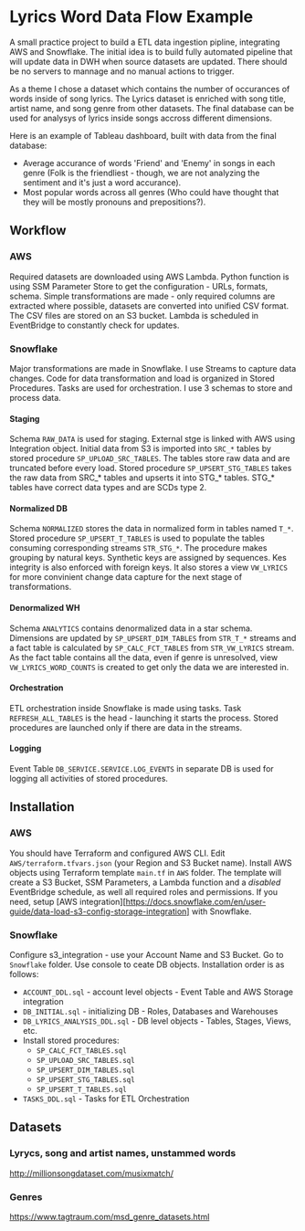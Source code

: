 # Lyrics Word Data Flow Example
A small practice project to build a ETL data ingestion pipline, integrating AWS and Snowflake.
The initial idea is to build fully automated pipeline that will update data in DWH when source datasets are updated. There should be no servers to mannage and no manual actions to trigger.

As a theme I chose a dataset which contains the number of occurances of words inside of song lyrics. The Lyrics dataset is enriched with song title, artist name, and song genre from other datasets. The final database can be used for analysys of lyrics inside songs accross different dimensions.

Here is an example of Tableau dashboard, built with data from the final database:
- Average accurance of words 'Friend' and 'Enemy' in songs in each genre (Folk is the friendliest - though, we are not analyzing the sentiment and it's just a word accurance).
- Most popular words across all genres (Who could have thought that they will be mostly pronouns and prepositions?).

## Workflow

### AWS 
Required datasets are downloaded using AWS Lambda. Python function is using SSM Parameter Store to get the configuration - URLs, formats, schema. Simple transformations are made - only required columns are extracted where possible, datasets are converted into unified CSV format. The CSV files are stored on an S3 bucket. Lambda is scheduled in EventBridge to constantly check for updates.

### Snowflake
Major transformations are made in Snowflake. I use Streams to capture data changes. Code for data transformation and load is organized in Stored Procedures. Tasks are used for orchestration.
I use 3 schemas to store and process data.

#### Staging
Schema `RAW_DATA` is used for staging. External stge is linked with AWS using Integration object. Initial data from S3 is imported into `SRC_*` tables by stored procedure `SP_UPLOAD_SRC_TABLES`. The tables store raw data and are truncated before every load. 
Stored procedure `SP_UPSERT_STG_TABLES` takes the raw data from SRC_* tables and upserts it into STG_* tables. STG_* tables have correct data types and are SCDs type 2.

#### Normalized DB
Schema `NORMALIZED` stores the data in normalized form in tables named `T_*`. Stored procedure `SP_UPSERT_T_TABLES` is used to populate the tables consuming corresponding streams `STR_STG_*`. The procedure makes grouping by natural keys. Synthetic keys are assigned by sequences. Kes integrity is also enforced with foreign keys. It also stores a view `VW_LYRICS` for more convinient change data capture for the next stage of transformations.

#### Denormalized WH
Schema `ANALYTICS` contains denormalized data in a star schema. Dimensions are updated by `SP_UPSERT_DIM_TABLES` from `STR_T_*` streams and a fact table is calculated by `SP_CALC_FCT_TABLES` from `STR_VW_LYRICS` stream. As the fact table contains all the data, even if genre is unresolved, view `VW_LYRICS_WORD_COUNTS` is created to get only the data we are interested in.

#### Orchestration
ETL orchestration inside Snowflake is made using tasks. Task `REFRESH_ALL_TABLES` is the head - launching it starts the process. Stored procedures are launched only if there are data in the streams.

#### Logging
Event Table `DB_SERVICE.SERVICE.LOG_EVENTS` in separate DB is used for logging all activities of stored procedures.

## Installation
### AWS
You should have Terraform and configured AWS CLI.
Edit `AWS/terraform.tfvars.json` (your Region and S3 Bucket name). 
Install AWS objects using Terraform template `main.tf` in `AWS` folder.
The template will create a S3 Bucket, SSM Parameters, a Lambda function and a *disabled* EventBridge schedule, as well all required roles and permissions.
If you need, setup [AWS integration][https://docs.snowflake.com/en/user-guide/data-load-s3-config-storage-integration] with Snowflake.

### Snowflake
Configure s3_integration - use your Account Name and S3 Bucket.
Go to `Snowflake` folder. Use console to ceate DB objects.
Installation order is as follows:
 - `ACCOUNT_DDL.sql` - account level objects - Event Table and AWS Storage integration
 - `DB_INITIAL.sql` - initializing DB - Roles, Databases and Warehouses
 - `DB_LYRICS_ANALYSIS_DDL.sql` - DB level objects - Tables, Stages, Views, etc.
 - Install stored procedures:
    - `SP_CALC_FCT_TABLES.sql`
    - `SP_UPLOAD_SRC_TABLES.sql`
    - `SP_UPSERT_DIM_TABLES.sql`
    - `SP_UPSERT_STG_TABLES.sql`
    - `SP_UPSERT_T_TABLES.sql`
 - `TASKS_DDL.sql` - Tasks for ETL Orchestration

## Datasets
### Lyrycs, song and artist names, unstammed words
http://millionsongdataset.com/musixmatch/
### Genres
https://www.tagtraum.com/msd_genre_datasets.html
